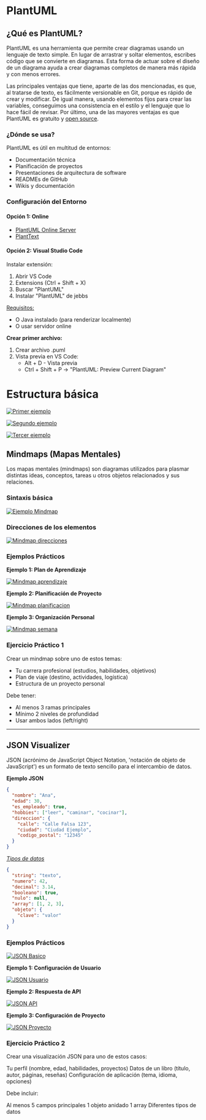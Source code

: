 # PlantUML

## ¿Qué es PlantUML?

PlantUML es una herramienta que permite crear diagramas usando un lenguaje de texto simple. En lugar de arrastrar y soltar elementos, escribes código que se convierte en diagramas.
Esta forma de actuar sobre el diseño de un diagrama ayuda a crear diagramas completos de manera más rápida y con menos errores.

Las principales ventajas que tiene, aparte de las dos mencionadas, es que, al tratarse de texto, es fácilmente versionable en Git, porque es rápido de crear y modificar.
De igual manera, usando elementos fijos para crear las variables, conseguimos una consistencia en el estilo y el lenguaje que lo hace fácil de revisar.
Por último, una de las mayores ventajas es que PlantUML es gratuito y [open source](https://github.com/plantuml "Repositorio PlantUML").

### ¿Dónde se usa?

PlantUML es útil en multitud de entornos:

- Documentación técnica
- Planificación de proyectos
- Presentaciones de arquitectura de software
- READMEs de GitHub
- Wikis y documentación

### Configuración del Entorno

#### Opción 1: Online

- [PlantUML Online Server](https://www.plantuml.com/plantuml/uml/SyfFKj2rKt3CoKnELR1Io4ZDoSa70000 "Ir a PlantUML Online Server")
- [PlantText](https://www.planttext.com "Ir a PlantText")

#### Opción 2: Visual Studio Code

Instalar extensión:

1. Abrir VS Code
2. Extensions (Ctrl + Shift + X)
3. Buscar "PlantUML"
4. Instalar "PlantUML" de jebbs

<u>Requisitos:</u>

- O Java instalado (para renderizar localmente)
- O usar servidor online

**Crear primer archivo:**

1. Crear archivo .puml
2. Vista previa en VS Code:
   - Alt + D - Vista previa
   - Ctrl + Shift + P → "PlantUML: Preview Current Diagram"

# Estructura básica

[![Primer ejemplo](../../images/modelosUML/puml-basico-ejemplo-1.png "Primer ejemplo")](../../documentos/modelosUML/primer-uml.puml)

[![Segundo ejemplo](../../images/modelosUML/puml-basico-ejemplo-2.png "Segundo ejemplo")](../../documentos/modelosUML/puml-basico-ejemplo-2.puml)

[![Tercer ejemplo](../../images/modelosUML/puml-basico-ejemplo-3.png "Tercer ejemplo")](../../documentos/modelosUML/puml-basico-ejemplo-3.puml)

## Mindmaps (Mapas Mentales)

Los mapas mentales (mindmaps) son diagramas utilizados para plasmar distintas ideas, conceptos, tareas u otros objetos relacionados y sus relaciones.

### Sintaxis básica

[![Ejemplo Mindmap](../../images/modelosUML/puml-mindmap-ejemplo-1.png "Ejemplo Mindmap")](../../documentos/modelosUML/mindmap/primer-mindmap.puml)

### Direcciones de los elementos

[![Mindmap direcciones](../../images/modelosUML/plantuml-mindmap-direcciones.png "Mindmap direcciones")](../../documentos/modelosUML/mindmap/mindmap-direcciones.puml)

### Ejemplos Prácticos

**Ejemplo 1: Plan de Aprendizaje**

[![Mindmap aprendizaje](../../images/modelosUML/plantuml-mindmap-aprendizaje.png "Mindmap aprendizaje")](../../documentos/modelosUML/mindmap/mindmap-aprendizaje.puml)

**Ejemplo 2: Planificación de Proyecto**

[![Mindmap planificacion](../../images/modelosUML/plantuml-mindmap-planificacion.png "Mindmap planificacion")](../../documentos/modelosUML/mindmap/mindmap-planificacion.puml)

**Ejemplo 3: Organización Personal**

[![Mindmap semana](../../images/modelosUML/plantuml-mindmap-semana.png "Mindmap semana")](../../documentos/modelosUML/mindmap/mindmap-semana.puml)

### Ejercicio Práctico 1

Crear un mindmap sobre uno de estos temas:

- Tu carrera profesional (estudios, habilidades, objetivos)
- Plan de viaje (destino, actividades, logística)
- Estructura de un proyecto personal

Debe tener:

- Al menos 3 ramas principales
- Mínimo 2 niveles de profundidad
- Usar ambos lados (left/right)

---

## JSON Visualizer

JSON (acrónimo de JavaScript Object Notation, 'notación de objeto de JavaScript') es un formato de texto sencillo para el intercambio de datos.

**Ejemplo JSON**

```json
{
  "nombre": "Ana",
  "edad": 30,
  "es_empleado": true,
  "hobbies": ["leer", "caminar", "cocinar"],
  "direccion": {
    "calle": "Calle Falsa 123",
    "ciudad": "Ciudad Ejemplo",
    "codigo_postal": "12345"
  }
}
```

<u>_Tipos de datos_</u>

```json
{
  "string": "texto",
  "numero": 42,
  "decimal": 3.14,
  "booleano": true,
  "nulo": null,
  "array": [1, 2, 3],
  "objeto": {
    "clave": "valor"
  }
}
```

### Ejemplos Prácticos

[![JSON Basico](../../images/modelosUML/plantuml-json-primer.png "JSON Basico")](../../documentos/modelosUML/json-visualizer/puml-json-primer.puml)

**Ejemplo 1: Configuración de Usuario**

[![JSON Usuario](../../images/modelosUML/plantuml-json-usuario.png "JSON Usuario")](../../documentos/modelosUML/json-visualizer/puml-json-usuario.puml)

**Ejemplo 2: Respuesta de API**

[![JSON API](../../images/modelosUML/plantuml-json-api.png "JSON API")](../../documentos/modelosUML/json-visualizer/puml-json-api.puml)

**Ejemplo 3: Configuración de Proyecto**

[![JSON Proyecto](../../images/modelosUML/plantuml-json-proyecto.png "JSON Proyecto")](../../documentos/modelosUML/json-visualizer/puml-json-proyecto.puml)

### Ejercicio Práctico 2

Crear una visualización JSON para uno de estos casos:

Tu perfil (nombre, edad, habilidades, proyectos)
Datos de un libro (título, autor, páginas, reseñas)
Configuración de aplicación (tema, idioma, opciones)

Debe incluir:

Al menos 5 campos principales
1 objeto anidado
1 array
Diferentes tipos de datos

<!--
## Diagramas de Gantt

Fundamentos de Gantt
Sintaxis básica:
plantuml@startgantt
[Tarea 1] lasts 5 days
[Tarea 2] lasts 3 days
[Tarea 3] lasts 4 days
@endgantt
Configurar inicio del proyecto:
plantuml@startgantt
Project starts 2025-11-01
[Tarea 1] lasts 5 days
@endgantt
Dependencias entre tareas:
plantuml@startgantt
[Tarea 1] lasts 3 days
[Tarea 2] starts at [Tarea 1]'s end and lasts 2 days
@endgantt
Elementos Avanzados
Separadores y secciones:
plantuml@startgantt
-- Fase 1: Planificación --
[Reunión inicial] lasts 1 day
[Análisis requisitos] lasts 3 days

-- Fase 2: Desarrollo --
[Setup proyecto] lasts 1 day
[Desarrollo] lasts 10 days
@endgantt
Hitos (milestones):
plantuml@startgantt
[Desarrollo] lasts 10 days
[Entrega Beta] happens at [Desarrollo]'s end
[Testing] lasts 5 days
[Release] happens at [Testing]'s end
@endgantt
Colores y completado:

```plantuml@startgantt
[Tarea completada] lasts 3 days and is colored in Green
[Tarea completada] is 100% completed
[Tarea en progreso] lasts 5 days and is colored in Blue
[Tarea en progreso] is 60% completed
[Tarea pendiente] lasts 4 days and is colored in Red
@endgantt
Ejemplos Prácticos
Ejemplo 1: Desarrollo de Aplicación Web
plantuml@startgantt
title Desarrollo Aplicación E-commerce
printscale daily

Project starts 2025-11-01

-- Fase 1: Planificación (1 semana) --
[Reunión kick-off] lasts 1 day
[Definir requisitos] lasts 3 days and starts at [Reunión kick-off]'s end
[Diseño UX/UI] lasts 5 days and starts at [Definir requisitos]'s end
[Aprobación diseño] happens at [Diseño UX/UI]'s end

-- Fase 2: Setup (1 semana) --
[Setup repositorio] lasts 1 day and starts at [Aprobación diseño]'s end
[Configurar CI/CD] lasts 2 days and starts at [Setup repositorio]'s end
[Setup base de datos] lasts 2 days and starts at [Setup repositorio]'s end

-- Fase 3: Desarrollo (3 semanas) --
[Autenticación] lasts 5 days and starts at [Setup base de datos]'s end
[Autenticación] is colored in Green
[Autenticación] is 100% completed

[Catálogo productos] lasts 7 days and starts at [Autenticación]'s end
[Catálogo productos] is colored in Blue
[Catálogo productos] is 70% completed

[Carrito de compras] lasts 5 days and starts at [Catálogo productos]'s end
[Carrito de compras] is colored in Orange
[Carrito de compras] is 30% completed

[Sistema de pago] lasts 4 days and starts at [Carrito de compras]'s end
[Sistema de pago] is colored in Red

-- Fase 4: Testing (1 semana) --
[Testing unitario] lasts 3 days and starts at [Sistema de pago]'s end
[Testing integración] lasts 3 days and starts at [Testing unitario]'s end
[Testing e2e] lasts 2 days and starts at [Testing integración]'s end

-- Fase 5: Deployment --
[Deploy staging] happens at [Testing e2e]'s end
[Testing producción] lasts 2 days and starts at [Deploy staging]'s end
[Deploy producción] happens at [Testing producción]'s end

@endgantt
Ejemplo 2: Proyecto Personal - Portafolio
plantuml@startgantt
title Creación de Portfolio Personal
printscale weekly

Project starts 2025-11-01

-- Diseño --
[Investigar portfolios] lasts 2 days
[Bocetos papel] lasts 1 day and starts at [Investigar portfolios]'s end
[Diseño Figma] lasts 5 days and starts at [Bocetos papel]'s end
[Revisión diseño] happens at [Diseño Figma]'s end

-- Desarrollo Frontend --
[Setup React] lasts 1 day and starts at [Revisión diseño]'s end
[Página inicio] lasts 3 days and starts at [Setup React]'s end
[Página inicio] is 100% completed and is colored in Green

[Sección proyectos] lasts 4 days and starts at [Página inicio]'s end
[Sección proyectos] is 80% completed and is colored in Blue

[Sección sobre mí] lasts 2 days and starts at [Sección proyectos]'s end
[Sección sobre mí] is 50% completed and is colored in Orange

[Contacto] lasts 2 days and starts at [Sección sobre mí]'s end
[Contacto] is colored in Red

-- Contenido --
[Escribir descripciones] lasts 3 days and starts at [Página inicio]'s end
[Capturas proyectos] lasts 2 days and starts at [Escribir descripciones]'s end
[Bio y CV] lasts 1 day and starts at [Capturas proyectos]'s end

-- Deploy --
[Configurar dominio] lasts 1 day and starts at [Contacto]'s end
[Deploy Vercel] lasts 1 day and starts at [Configurar dominio]'s end
[Testing final] lasts 2 days and starts at [Deploy Vercel]'s end
[Lanzamiento] happens at [Testing final]'s end

@endgantt
Ejemplo 3: Sprint de Desarrollo Ágil
plantuml@startgantt
title Sprint 5 - Equipo Development
printscale daily

Project starts 2025-11-04

-- Sprint Planning --
[Sprint Planning] lasts 1 day
[Sprint Planning] is colored in Purple

-- Desarrollo (2 semanas) --
[USER-101: Login social] lasts 3 days and starts at [Sprint Planning]'s end
[USER-101: Login social] is 100% completed and is colored in Green

[USER-102: Dashboard] lasts 5 days and starts at [USER-101: Login social]'s end
[USER-102: Dashboard] is 60% completed and is colored in Blue

[BUG-045: Header mobile] lasts 2 days and starts at [Sprint Planning]'s end
[BUG-045: Header mobile] is 100% completed and is colored in Green

[FEAT-201: Notificaciones] lasts 4 days and starts at [BUG-045: Header mobile]'s end
[FEAT-201: Notificaciones] is 40% completed and is colored in Orange

-- Testing & Review --
[Code Review] lasts 2 days and starts at [USER-102: Dashboard]'s end
[Testing QA] lasts 2 days and starts at [Code Review]'s end

-- Ceremonias Ágiles --
[Daily Stand-up 1] happens 2025-11-05
[Daily Stand-up 2] happens 2025-11-06
[Daily Stand-up 3] happens 2025-11-07
[Mid-Sprint Review] happens 2025-11-11
[Sprint Review] happens at [Testing QA]'s end
[Retrospectiva] happens at [Sprint Review]'s end

@endgantt
💻 Ejercicio Práctico 3
Crear un diagrama de Gantt para:

Estudiar para exámenes (4-5 materias)
Organizar un evento (preparativos, invitaciones, día del evento)
Aprender una tecnología nueva (teoría, práctica, proyecto)

Debe incluir:

Al menos 8 tareas
Mínimo 2 secciones
1 hito importante
Usar colores y porcentajes

📚 PARTE 5: Mockups/Salt
Fundamentos de Salt (Wireframes)
Sintaxis básica:
plantuml@startsalt
{
Texto simple
[Botón]
^Checkbox^
Radio button
}
@endsalt
Layout con Grid:
plantuml@startsalt
{
Título | Botón
Campo 1 | [Input 1]
Campo 2 | [Input 2]
}
@endsalt
Elementos de formulario:
plantuml@startsalt
{
Usuario | "Juan"
Contraseña | "\*\*\*\*"
^Recordarme^
[Login] | [Cancelar]
}
@endsalt
Elementos Avanzados
Listas desplegables y scroll:
plantuml@startsalt
{
País | ^España^
Ciudad | ^Madrid^
.
Lista de tareas
{SI + Tarea 1 + Tarea 2 + Tarea 3 + Tarea 4 + Tarea 5
}
}
@endsalt
Tabs y navegación:
plantuml@startsalt
{+
{/ <b>Inicio | Perfil | Configuración | Ayuda }
{
Contenido de la pestaña seleccionada
.
[Botón de acción]
}
}
@endsalt
Tablas de datos:
plantuml@startsalt
{#
ID | Nombre | Email | Acciones
001 | Juan | juan@mail.com | [Editar] [Borrar]
002 | María | maria@mail.com | [Editar] [Borrar]
003 | Pedro | pedro@mail.com | [Editar] [Borrar]
}
@endsalt
Ejemplos Prácticos
Ejemplo 1: Formulario de Login
plantuml@startsalt
title Pantalla de Login

{+
<b><size:16>Iniciar Sesión</size></b>
.
.
{
Usuario: | " "
Contraseña: | "\*\*\*\* "
}
.
^Recordarme en este dispositivo^
.
{
[ Iniciar Sesión ] | [ Cancelar ]
}
.

---

.
¿Olvidaste tu contraseña? | <u>Recuperar</u>
¿No tienes cuenta? | <u>Registrarse</u>
}
@endsalt
Ejemplo 2: Dashboard Principal
plantuml@startsalt
title Dashboard - Panel de Control

{+
{/ <b>Dashboard | Proyectos | Tareas | Equipo | Configuración }
.
{
{T + <b>Resumen</b>
++ Proyectos activos: 5
++ Tareas pendientes: 23
++ Miembros del equipo: 12 + <b>Actividad Reciente</b>
++ Juan completó "Diseño UI"
++ María inició "API Rest"
++ Pedro comentó en "Bug #123"
} | {
<b>Gráfico de Progreso</b>
{SI
==
==
Proyecto A ||||||||||||| 75%
Proyecto B |||||||||| 50%
Proyecto C ||||||| 35%
Proyecto D |||||| 30%
==
==
}
.
<b>Próximos Deadlines</b>
{#
Proyecto | Tarea | Fecha | [...]
App Mobile | Testing | 2025-11-15 | [Ver]
Web Admin | Deploy | 2025-11-20 | [Ver]
API v2 | Documentación | 2025-11-25 | [Ver]
}
}
}
}
@endsalt
Ejemplo 3: Aplicación de Tareas (To-Do)
plantuml@startsalt
title Gestor de Tareas

{
{\* <b>Mis Tareas</b> }
.
{
Buscar... | " " | [🔍]
}
.
{/ Todas | Pendientes | Completadas | Importantes }
.

---

.
<b>Hoy - 27 Oct 2025</b>
.
{SI
[X] Reunión de equipo (9:00 AM)
[ ] Completar informe mensual
[X] Code review del PR #234
[ ] Actualizar documentación
[ ] Preparar presentación cliente
.

---

.
<b>Mañana - 28 Oct 2025</b>
.
[ ] Deploy a producción
[ ] Testing de la nueva feature
[ ] Reunión con stakeholders
}
.

---

.
{
[ Nueva Tarea ] | Categoría: ^Trabajo^ | [+ Agregar]
}
}
@endsalt
Ejemplo 4: Perfil de Usuario
plantuml@startsalt
title Perfil de Usuario

{+
{/ <b>Información | Seguridad | Preferencias | Notificaciones }
.
{
{
<b>Foto de Perfil</b>
{SI
[ FOTO ]
[ 150x150 ]
}
[Cambiar foto]
} | {
<b>Datos Personales</b>
{
Nombre: | "Juan Pérez "
Email: | "juan@ejemplo.com "
Teléfono: | "+34 600 000 000 "
País: | ^España^
Ciudad: | ^Madrid^
.
Biografía:
{SI
"Desarrollador full-stack "
"con 5 años de experiencia. "
" "
" "
}
}
}
}
.

---

.
<b>Redes Sociales</b>
{
GitHub: | "github.com/usuario " | [🔗]
LinkedIn: | "linkedin.com/in/usuario " | [🔗]
Twitter: | "@usuario " | [🔗]
}
.
{
[ Guardar Cambios ] | [ Cancelar ]
}
}
@endsalt
Ejemplo 5: Configuración de Aplicación
plantuml@startsalt
title Configuración

{
{T + <b>General</b>
++ Apariencia
++ Idioma
++ Zona horaria + <b>Cuenta</b>
++ Información personal
++ Privacidad
++ Seguridad + <b>Notificaciones</b>
++ Email
++ Push
++ SMS + <b>Avanzado</b>
++ Importar/Exportar
++ API Keys
++ Logs
} | {
<b>Apariencia</b>
.
Tema:
Claro
(X)Oscuro
Automático
.

---

.
<b>Idioma y Región</b>
.
{
Idioma: | ^Español^
Formato fecha: | ^DD/MM/YYYY^
Zona horaria: | ^(GMT+1) Madrid^
}
.

---

.
<b>Accesibilidad</b>
.
^Modo alto contraste^
^Aumentar tamaño de fuente^
^Reducir animaciones^
.
.
[Restablecer a valores por defecto]
}
}
@endsalt
💻 Ejercicio Práctico 4
Crear un mockup para:

Formulario de registro (nombre, email, contraseña, términos)
Página de búsqueda (barra de búsqueda, filtros, resultados)
Carrito de compras (lista de productos, total, botones)

Debe incluir:

Título de la página
Al menos 5 elementos interactivos
Layout organizado
Botones de acción

📋 Proyecto Final Integrador
🎯 Crear Documentación Completa de Proyecto
Crear un documento PlantUML que incluya:

1. Mindmap del proyecto

Estructura general
Funcionalidades principales
Tecnologías

2. JSON de configuración

Configuración de la aplicación
O respuesta de API ejemplo

3. Gantt de planificación

Fases del proyecto
Tareas principales
Hitos importantes

4. Mockup de interfaz

Pantalla principal
O formulario clave

Ejemplo de estructura:
plantuml' ========================================
' PROYECTO: Sistema de Gestión de Biblioteca
' ========================================

' 1. MINDMAP - Estructura del Proyecto
@startmindmap
!include mindmap_proyecto.puml
@endmindmap

' 2. JSON - Configuración
@startjson
!include config.json
@endjson

' 3. GANTT - Planificación
@startgantt
!include planificacion.gantt
@endgantt

' 4. MOCKUP - Interfaz
@startsalt
!include interfaz.salt
@endsalt

````

```

```
````
-->
